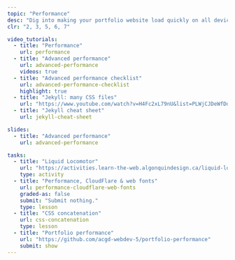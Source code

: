 ```yaml
---
topic: "Performance"
desc: "Dig into making your portfolio website load quickly on all devices and networks."
clr: "2, 3, 5, 6, 7"

video_tutorials:
  - title: "Performance"
    url: performance
  - title: "Advanced performance"
    url: advanced-performance
    videos: true
  - title: "Advanced performance checklist"
    url: advanced-performance-checklist
    highlight: true
  - title: "Jekyll: many CSS files"
    url: "https://www.youtube.com/watch?v=H4Fc2xL79nU&list=PLWjCJDeWfDdfVEcLGAfdJn_HXyM4Y7_k-&index=30"
  - title: "Jekyll cheat sheet"
    url: jekyll-cheat-sheet

slides:
  - title: "Advanced performance"
    url: advanced-performance

tasks:
  - title: "Liquid Locomotor"
    url: "https://activities.learn-the-web.algonquindesign.ca/liquid-locomotor/"
    type: activity
  - title: "Performance, CloudFlare & web fonts"
    url: performance-cloudflare-web-fonts
    graded-as: false
    submit: "Submit nothing."
    type: lesson
  - title: "CSS concatenation"
    url: css-concatenation
    type: lesson
  - title: "Portfolio performance"
    url: "https://github.com/acgd-webdev-5/portfolio-performance"
    submit: show
---
```

